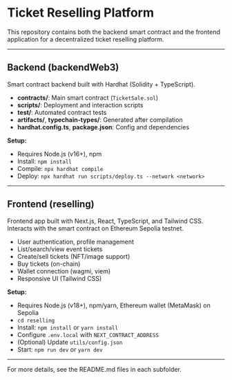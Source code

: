 # Ticket Reselling Platform

This repository contains both the backend smart contract and the frontend application for a decentralized ticket reselling platform.

---

## Backend (backendWeb3)

Smart contract backend built with Hardhat (Solidity + TypeScript).

- **contracts/**: Main smart contract (`TicketSale.sol`)
- **scripts/**: Deployment and interaction scripts
- **test/**: Automated contract tests
- **artifacts/**, **typechain-types/**: Generated after compilation
- **hardhat.config.ts**, **package.json**: Config and dependencies

**Setup:**

- Requires Node.js (v16+), npm
- Install: `npm install`
- Compile: `npx hardhat compile`
- Deploy: `npx hardhat run scripts/deploy.ts --network <network>`

---

## Frontend (reselling)

Frontend app built with Next.js, React, TypeScript, and Tailwind CSS. Interacts with the smart contract on Ethereum Sepolia testnet.

- User authentication, profile management
- List/search/view event tickets
- Create/sell tickets (NFT/image support)
- Buy tickets (on-chain)
- Wallet connection (wagmi, viem)
- Responsive UI (Tailwind CSS)

**Setup:**

- Requires Node.js (v18+), npm/yarn, Ethereum wallet (MetaMask) on Sepolia
- `cd reselling`
- Install: `npm install` or `yarn install`
- Configure `.env.local` with `NEXT_CONTRACT_ADDRESS`
- (Optional) Update `utils/config.json`
- Start: `npm run dev` or `yarn dev`

---

For more details, see the README.md files in each subfolder.
